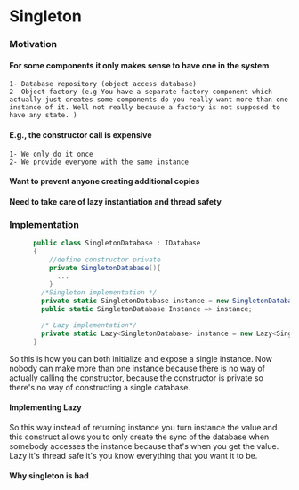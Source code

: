 # Singleton
### Motivation
#### For some components it only makes sense to have one in the system
    1- Database repository (object access database)
    2- Object factory (e.g You have a separate factory component which actually just creates some components do you really want more than one instance of it. Well not really because a factory is not supposed to have any state. )
#### E.g., the constructor call is expensive
    1- We only do it once
    2- We provide everyone with the same instance
#### Want to prevent anyone creating additional copies
#### Need to take care of lazy instantiation and thread safety

### Implementation
```c#
      public class SingletonDatabase : IDatabase
      {
          //define constructor private
          private SingletonDatabase(){
            ...
          }
        /*Singleton implementation */
        private static SingletonDatabase instance = new SingletonDatabase();
        public static SingletonDatabase Instance => instance;

        /* Lazy implementation*/
        private static Lazy<SingletonDatabase> instance = new Lazy<SingletonDatabase>(() => new SingletonDatabase());
      }
```
So this is how you can both initialize and expose a single instance.
Now nobody can make more than one instance because there is no way of actually calling the constructor, because the constructor is private so there's no way of constructing a single database.

#### Implementing Lazy 
So this way instead of returning instance you turn instance the value and this construct allows you to only create the sync of the database when somebody accesses the instance because that's when you get the value.
Lazy it's thread safe it's you know everything that you want it to be.

#### Why singleton is bad

